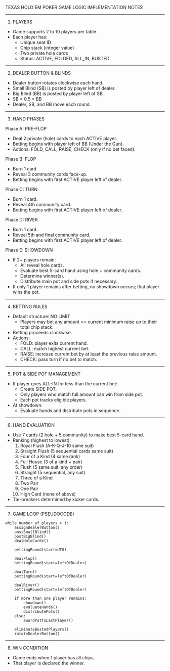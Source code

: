TEXAS HOLD'EM POKER GAME LOGIC IMPLEMENTATION NOTES

---

1. PLAYERS
- Game supports 2 to 10 players per table.
- Each player has:
  - Unique seat ID
  - Chip stack (integer value)
  - Two private hole cards
  - Status: ACTIVE, FOLDED, ALL_IN, BUSTED

---

2. DEALER BUTTON & BLINDS
- Dealer button rotates clockwise each hand.
- Small Blind (SB) is posted by player left of dealer.
- Big Blind (BB) is posted by player left of SB.
- SB = 0.5 * BB
- Dealer, SB, and BB move each round.

---

3. HAND PHASES

Phase A: PRE-FLOP
- Deal 2 private (hole) cards to each ACTIVE player.
- Betting begins with player left of BB (Under the Gun).
- Actions: FOLD, CALL, RAISE, CHECK (only if no bet faced).

Phase B: FLOP
- Burn 1 card.
- Reveal 3 community cards face-up.
- Betting begins with first ACTIVE player left of dealer.

Phase C: TURN
- Burn 1 card.
- Reveal 4th community card.
- Betting begins with first ACTIVE player left of dealer.

Phase D: RIVER
- Burn 1 card.
- Reveal 5th and final community card.
- Betting begins with first ACTIVE player left of dealer.

Phase E: SHOWDOWN
- If 2+ players remain:
  - All reveal hole cards.
  - Evaluate best 5-card hand using hole + community cards.
  - Determine winner(s).
  - Distribute main pot and side pots if necessary.
- If only 1 player remains after betting, no showdown occurs; that player wins the pot.

---

4. BETTING RULES
- Default structure: NO LIMIT
  - Players may bet any amount >= current minimum raise up to their total chip stack.
- Betting proceeds clockwise.
- Actions:
  - FOLD: player exits current hand.
  - CALL: match highest current bet.
  - RAISE: increase current bet by at least the previous raise amount.
  - CHECK: pass turn if no bet to match.

---

5. POT & SIDE POT MANAGEMENT
- If player goes ALL-IN for less than the current bet:
  - Create SIDE POT.
  - Only players who match full amount can win from side pot.
  - Each pot tracks eligible players.
- At showdown:
  - Evaluate hands and distribute pots in sequence.

---

6. HAND EVALUATION
- Use 7 cards (2 hole + 5 community) to make best 5-card hand.
- Ranking (highest to lowest):
  1. Royal Flush (A-K-Q-J-10 same suit)
  2. Straight Flush (5 sequential cards same suit)
  3. Four of a Kind (4 same rank)
  4. Full House (3 of a kind + pair)
  5. Flush (5 same suit, any order)
  6. Straight (5 sequential, any suit)
  7. Three of a Kind
  8. Two Pair
  9. One Pair
  10. High Card (none of above)
- Tie-breakers determined by kicker cards.

---

7. GAME LOOP (PSEUDOCODE)

```
while number_of_players > 1:
    assignDealerButton()
    postSmallBlind()
    postBigBlind()
    dealHoleCards()

    bettingRound(start=UTG)

    dealFlop()
    bettingRound(start=leftOfDealer)

    dealTurn()
    bettingRound(start=leftOfDealer)

    dealRiver()
    bettingRound(start=leftOfDealer)

    if more than one player remains:
        showdown()
        evaluateHands()
        distributePots()
    else:
        awardPotToLastPlayer()

    eliminateBustedPlayers()
    rotateDealerButton()
```

---

8. WIN CONDITION
- Game ends when 1 player has all chips.
- That player is declared the winner.

